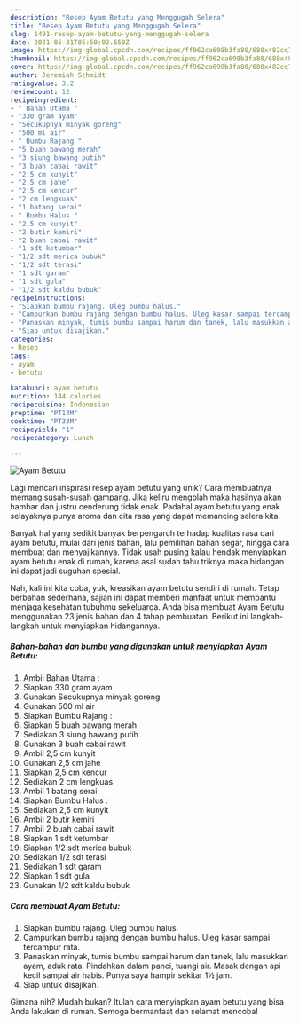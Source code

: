 ```yaml
---
description: "Resep Ayam Betutu yang Menggugah Selera"
title: "Resep Ayam Betutu yang Menggugah Selera"
slug: 1491-resep-ayam-betutu-yang-menggugah-selera
date: 2021-05-31T05:50:02.650Z
image: https://img-global.cpcdn.com/recipes/ff962ca698b3fa80/680x482cq70/ayam-betutu-foto-resep-utama.jpg
thumbnail: https://img-global.cpcdn.com/recipes/ff962ca698b3fa80/680x482cq70/ayam-betutu-foto-resep-utama.jpg
cover: https://img-global.cpcdn.com/recipes/ff962ca698b3fa80/680x482cq70/ayam-betutu-foto-resep-utama.jpg
author: Jeremiah Schmidt
ratingvalue: 3.2
reviewcount: 12
recipeingredient:
- " Bahan Utama "
- "330 gram ayam"
- "Secukupnya minyak goreng"
- "500 ml air"
- " Bumbu Rajang "
- "5 buah bawang merah"
- "3 siung bawang putih"
- "3 buah cabai rawit"
- "2,5 cm kunyit"
- "2,5 cm jahe"
- "2,5 cm kencur"
- "2 cm lengkuas"
- "1 batang serai"
- " Bumbu Halus "
- "2,5 cm kunyit"
- "2 butir kemiri"
- "2 buah cabai rawit"
- "1 sdt ketumbar"
- "1/2 sdt merica bubuk"
- "1/2 sdt terasi"
- "1 sdt garam"
- "1 sdt gula"
- "1/2 sdt kaldu bubuk"
recipeinstructions:
- "Siapkan bumbu rajang. Uleg bumbu halus."
- "Campurkan bumbu rajang dengan bumbu halus. Uleg kasar sampai tercampur rata."
- "Panaskan minyak, tumis bumbu sampai harum dan tanek, lalu masukkan ayam, aduk rata. Pindahkan dalam panci, tuangi air. Masak dengan api kecil sampai air habis. Punya saya hampir sekitar 1½ jam."
- "Siap untuk disajikan."
categories:
- Resep
tags:
- ayam
- betutu

katakunci: ayam betutu 
nutrition: 144 calories
recipecuisine: Indonesian
preptime: "PT13M"
cooktime: "PT33M"
recipeyield: "1"
recipecategory: Lunch

---
```



![Ayam Betutu](https://img-global.cpcdn.com/recipes/ff962ca698b3fa80/680x482cq70/ayam-betutu-foto-resep-utama.jpg)

Lagi mencari inspirasi resep ayam betutu yang unik? Cara membuatnya memang susah-susah gampang. Jika keliru mengolah maka hasilnya akan hambar dan justru cenderung tidak enak. Padahal ayam betutu yang enak selayaknya punya aroma dan cita rasa yang dapat memancing selera kita.

Banyak hal yang sedikit banyak berpengaruh terhadap kualitas rasa dari ayam betutu, mulai dari jenis bahan, lalu pemilihan bahan segar, hingga cara membuat dan menyajikannya. Tidak usah pusing kalau hendak menyiapkan ayam betutu enak di rumah, karena asal sudah tahu triknya maka hidangan ini dapat jadi suguhan spesial.




Nah, kali ini kita coba, yuk, kreasikan ayam betutu sendiri di rumah. Tetap berbahan sederhana, sajian ini dapat memberi manfaat untuk membantu menjaga kesehatan tubuhmu sekeluarga. Anda bisa membuat Ayam Betutu menggunakan 23 jenis bahan dan 4 tahap pembuatan. Berikut ini langkah-langkah untuk menyiapkan hidangannya.

<!--inarticleads1-->

##### Bahan-bahan dan bumbu yang digunakan untuk menyiapkan Ayam Betutu:

1. Ambil  Bahan Utama :
1. Siapkan 330 gram ayam
1. Gunakan Secukupnya minyak goreng
1. Gunakan 500 ml air
1. Siapkan  Bumbu Rajang :
1. Siapkan 5 buah bawang merah
1. Sediakan 3 siung bawang putih
1. Gunakan 3 buah cabai rawit
1. Ambil 2,5 cm kunyit
1. Gunakan 2,5 cm jahe
1. Siapkan 2,5 cm kencur
1. Sediakan 2 cm lengkuas
1. Ambil 1 batang serai
1. Siapkan  Bumbu Halus :
1. Sediakan 2,5 cm kunyit
1. Ambil 2 butir kemiri
1. Ambil 2 buah cabai rawit
1. Siapkan 1 sdt ketumbar
1. Siapkan 1/2 sdt merica bubuk
1. Sediakan 1/2 sdt terasi
1. Sediakan 1 sdt garam
1. Siapkan 1 sdt gula
1. Gunakan 1/2 sdt kaldu bubuk




<!--inarticleads2-->

##### Cara membuat Ayam Betutu:

1. Siapkan bumbu rajang. Uleg bumbu halus.
1. Campurkan bumbu rajang dengan bumbu halus. Uleg kasar sampai tercampur rata.
1. Panaskan minyak, tumis bumbu sampai harum dan tanek, lalu masukkan ayam, aduk rata. Pindahkan dalam panci, tuangi air. Masak dengan api kecil sampai air habis. Punya saya hampir sekitar 1½ jam.
1. Siap untuk disajikan.




Gimana nih? Mudah bukan? Itulah cara menyiapkan ayam betutu yang bisa Anda lakukan di rumah. Semoga bermanfaat dan selamat mencoba!
